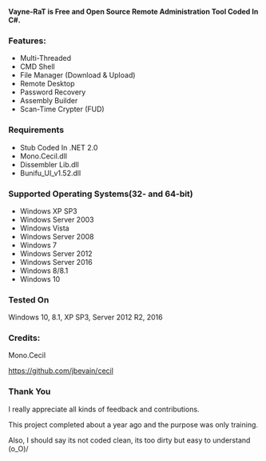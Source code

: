 **Vayne-RaT is Free and Open Source Remote Administration Tool Coded In C#.**

### Features:
* Multi-Threaded
* CMD Shell
* File Manager (Download & Upload)
* Remote Desktop
* Password Recovery
* Assembly Builder
* Scan-Time Crypter (FUD)

### Requirements
* Stub Coded In .NET 2.0
* Mono.Cecil.dll
* Dissembler Lib.dll
* Bunifu_UI_v1.52.dll

### Supported Operating Systems(32- and 64-bit)

* Windows XP SP3
* Windows Server 2003
* Windows Vista
* Windows Server 2008
* Windows 7
* Windows Server 2012
* Windows Server 2016
* Windows 8/8.1
* Windows 10

### Tested On 
Windows 10, 8.1, XP SP3, Server 2012 R2, 2016

### Credits:

Mono.Cecil

https://github.com/jbevain/cecil

### Thank You

I really appreciate all kinds of feedback and contributions.

This project completed about a year ago and the purpose was only training.

Also, I should say its not coded clean, its too dirty but easy to understand \(o_O)/
